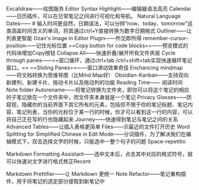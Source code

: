Excalidraw——绘图服务
Editor Syntax Highlight——编辑器语法高亮
Calendar——日历插件，可以在日常笔记之间进行可视化和导航。
Natural Language Dates—— # 输入时间更自然，日期语法，可以分辨“now、today、tomorrow”这类涵盖时间含义的单词，将其通过ctrl+Y直接转换为数字日期格式
Outliner——让列表更智能
Ozan's Image in Editor Plugin——所见即所得
remember-cursor-position——记住光标位置
==Copy button for code blocks==——预览模式的代码块增加Copy按钮
Collapse All——快速折叠/展开所有文件夹层
Cycle through panes——==窗口循环，通过ctrl+tab /ctrl+shift+tab实现快速循环笔记窗口。==
==Sliding Panes==——窗口滑动效果奇佳
Enchancing mindmap——将文档转换为思维导图（比Mind Map好）
Obsidian-Kanban——支持双向新建列、新建卡片、拖动卡片以及拖动列的功能
Reading Time—— 阅读时间
Note folder Autorename——将笔记转换为文件夹，即你可以将这个笔记的相应的子笔记放在一个文件夹中，而文件夹本身就是一个笔记
Privacy Glasses——防窥视，隐藏你的当前界面下其它所有的元素，包括但不限于你的笔记标题、笔记内容、笔记列表，当你的光标位于某一行的时候，你才可以看到这一行的内容，可以将自己正在写的行也隐藏起来
Journey——快速得到笔记与笔记之间的关系
Advanced Tables——让插入表格更简单
Files——示最近的文件打开历史
Word Splitting for Simplified Chinese in Edit Mode——分词插件，为了解决我们在编辑模式下，双击选择文字的时候，只能选中一整个句子的问题
 Space-repetitio

Markdown Formatting Assistant——选中文本后，点击其中对应的格式符号，就可以快速对文字进行格式修正Recent 

Markdown Prettifier——让 Markdown 更统一
Note Refactor——笔记重构插件，用于将笔记的选定部分提取到新笔记中
